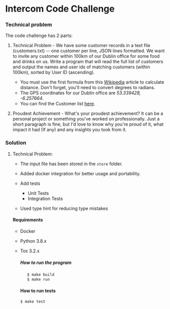 Intercom Code Challenge
=======================

### Technical problem

The code challenge has 2 parts:

1. Technical Problem - We have some customer records in a text file (customers.txt) -- one customer per line, JSON
lines formatted. We want to invite any customer within 100km of our Dublin office for some food
and drinks on us. 
Write a program that will read the full list of customers and output the names
and user ids of matching customers (within 100km), sorted by User ID (ascending).
    - You must use the first formula from this [Wikipedia](https://en.wikipedia.org/wiki/Great-circle_distance) article to calculate distance. Don't
forget, you'll need to convert degrees to radians.
    - The GPS coordinates for our Dublin office are *53.339428, -6.257664*.
    - You can find the Customer list [here](https://s3.amazonaws.com/intercom-take-home-test/customers.txt).


2. Proudest Achievement - What's your proudest achievement? It can be a personal project or something you've worked on professionally. Just a short paragraph is fine, but I'd love to know why you're proud of it, what impact it had (If any) and any insights you took from it. 


### Solution
1. Technical Problem:
    - The input file has been stored in the ``store`` folder.
    - Added docker integration for better usage and portability.
    - Add tests
        - Unit Tests
        - Integration Tests
    
    - Used type hint for reducing type mistakes

    #### Requirements
    * Docker
    * Python 3.8.x
    * Tox 3.2.x
        
      ##### How to run the program

        ```bash
           $ make build
           $ make run
        ```
      #### How to run tests
    
        ``` bash
        $ make test
        ```

      